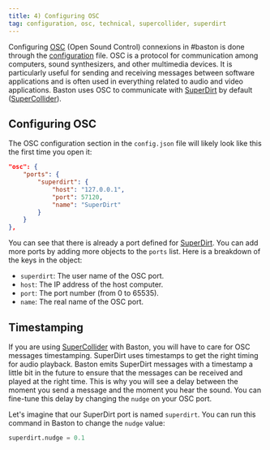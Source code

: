 ```yaml
---
title: 4) Configuring OSC
tag: configuration, osc, technical, supercollider, superdirt
---
```


Configuring [OSC](https://en.wikipedia.org/wiki/Open_Sound_Control) (Open Sound Control) connexions in #baston is done through the [configuration](configuration_file.md) file. OSC is a protocol for communication among computers, sound synthesizers, and other multimedia devices. It is particularly useful for sending and receiving messages between software applications and is often used in everything related to audio and video applications. Baston uses OSC to communicate with [SuperDirt](./superdirt.md) by default ([SuperCollider](https://supercollider.github.io)).

## Configuring OSC

The OSC configuration section in the `config.json` file will likely look like this the first time you open it:

```json title="config.json"
"osc": {
    "ports": {
        "superdirt": {
            "host": "127.0.0.1",
            "port": 57120,
            "name": "SuperDirt"
        }
    }
},
```

You can see that there is already a port defined for [SuperDirt](./superdirt.md). You can add more ports by adding more objects to the `ports` list. Here is a breakdown of the keys in the object:

- `superdirt`: The user name of the OSC port.
- `host`: The IP address of the host computer.
- `port`: The port number (from 0 to 65535).
- `name`: The real name of the OSC port.

## Timestamping

If you are using [SuperCollider](supercollider.md) with Baston, you will have to care for OSC messages timestamping. SuperDirt uses timestamps to get the right timing for audio playback. Baston emits SuperDirt messages with a timestamp a little bit in the future to ensure that the messages can be received and played at the right time. This is why you will see a delay between the moment you send a message and the moment you hear the sound. You can fine-tune this delay by changing the `nudge` on your OSC port.

Let's imagine that our SuperDirt port is named `superdirt`. You can run this command in Baston to change the `nudge` value:

```python
superdirt.nudge = 0.1
```

